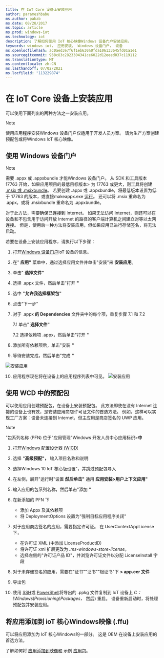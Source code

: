 ```yaml
---
title: 在 IoT Core 设备上安装应用
author: parameshbabu
ms.author: pabab
ms.date: 08/28/2017
ms.topic: article
ms.prod: windows-iot
ms.technology: iot
description: 了解如何使用 IoT 核心映像Windows 设备门户安装应用。
keywords: windows iot， 应用安装， Windows 设备门户， 设备
ms.openlocfilehash: ac0aed3e7f6f1eb630a0fda106133645fd01a1e1
ms.sourcegitcommit: 938c83c2823304341ce6022d12eeed037c119112
ms.translationtype: MT
ms.contentlocale: zh-CN
ms.lasthandoff: 07/02/2021
ms.locfileid: "113229874"
---
```

# <a name="install-your-app-on-an-iot-core-device"></a>在 IoT Core 设备上安装应用
可以使用下面列出的两种方法之一安装应用。

> [!NOTE]
> 使用应用程序安装Windows 设备门户仅适用于开发人员方案。
> 请为生产方案创建预配包或将Windows IoT 核心映像。

## <a name="using-windows-device-portal"></a>使用 Windows 设备门户

> [!NOTE]
> 需要 .appx 或 .appxbundle 才能Windows 设备门户。 从 SDK 和工具版本 17763 开始，如果应用项目的最低目标版本> 为 17763 或更大，则工具将创建 [.msix 或 .msixbundle](https://developercommunity.visualstudio.com/content/problem/391934/makeappx-now-creates-msix-files-instead-of-appx.html)。
> 若要创建 .appx 或 .appxbundle，将最低版本设置为低于 17763 的版本，或直接makeappx.exe [运行](https://docs.microsoft.com/windows/desktop/appxpkg/make-appx-package--makeappx-exe-#command-line-syntax)。 还可以将 .msix 重命名为 .appx，或将 .msixbundle 重命名为 .appxbundle。

对于此方法，需要确保已连接到 Internet。 如果无法访问 Internet，则还可以在设备和不包含用于访问开放 Internet 的路径的客户端计算机之间建立对等以太网连接。 但是，使用后一种方法将安装应用，但如果应用已进行存储签名，将无法启动。

若要在设备上安装应用程序，请执行以下步骤：

1. 打开[Windows 设备门户](https://docs.microsoft.com/windows/iot-core/manage-your-device/deviceportal)IoT 设备的信息。

2. 在" **应用"** 菜单中，通过选择应用文件并单击"安装"来 **安装应用**。

3. 单击" **选择文件"**

4. 选择 .appx 文件，然后单击"打开 **"**

5. 选中 **"允许我选择框架包"**

6. 点击“下一步” 

7. 对于 .appx **的 Dependencies** 文件夹中的每个项，重复步骤 7.1 和 7.2

    7.1 单击" **选择文件"**

    7.2 选择依赖项 .appx，然后单击"打开 **"**

8. 添加所有依赖项后，单击"安装 **"**

9. 等待安装完成，然后单击"完成 **"**

 ![安装应用](../media/AppInstaller/install-app.gif)

10. 应用程序现在将在设备上的应用程序列表中可见。
 ![安装应用](../media/AppInstaller/install-app.gif)


## <a name="using-provisioning-package-from-wcd"></a>使用 WCD 中的预配包
可以使用应用创建预配包，在设备上安装预配包。 此方法即使在没有 Internet 连接的设备上也有效，是安装应用商店许可证文件的首选方法。 例如，这样可以实现工厂方案：设备未连接到 Internet，但主应用是商店签名的 UWP 应用。

> [!NOTE]
> "包系列名称 (PFN) 位于"应用管理"Windows 开发人员中心应用标识>**中**

1. 打开[Windows 配置设计器 (WICD) ](https://docs.microsoft.com/windows/configuration/provisioning-packages/provisioning-install-icd)

2. 选择 **"高级预配"，** 输入项目名称和说明

3. 选择Windows 10 IoT 核心版设置"，并跳过预配包导入

4. 在左侧，展开"运行时"设置 **然后单击"** 通用 **应用安装>用户上下文应用"**

5. 输入应用的包系列名称，然后单击"添加 **"**

6. 在新添加的 PFN 下
    - 添加 Appx 及其依赖项
    - 将 DeploymentOptions 设置为"强制目标应用程序关闭"

7. 对于应用商店签名的应用，需要指定许可证。 在 UserContextAppLicense 下，
    - 在许可证 XML (中添加 LicenseProductID) 
    - 将许可证 xml 扩展更改为 *.ms-windows-store-license*。
    - 选择左侧的"许可证产品 ID"，并浏览许可证文件以分配 LicenseInstall 字段

8. 对于未存储签名的应用，需要在"证书""证书""根证书"下 **> app.cer 文件** 

9. 导出包

10. 使用 [SSH](../connect-your-device/SSH.md)或 [PowerShell](../connect-your-device/powershell.md)将导出的 .ppkg 文件复制到 IoT 设备上 _C：\Windows\Provisioning\Packages，_ 然后) 重启。 设备重新启动时，将处理预配包并安装应用。


## <a name="add-the-app-to-the-windows-iot-core-imageffu"></a>将应用添加到 ioT 核心Windows映像 (.ffu) 
可以将应用添加为 IoT 核心Windows的一部分。
这是 OEM 在设备上安装应用的首选方法。

了解如何将 [应用添加到映像和](https://docs.microsoft.com/windows-hardware/manufacture/iot/deploy-your-app-with-a-standard-board) 示例 [应用包](https://github.com/ms-iot/iot-adk-addonkit/tree/master/Workspace/Source-arm/Packages/Appx.IoTCoreDefaultApp)。
